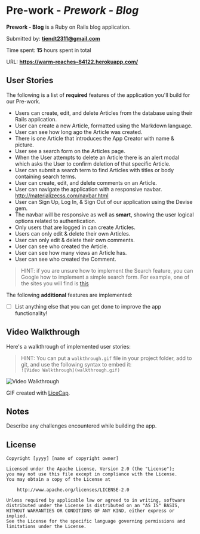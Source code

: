# Pre-work - *Prework - Blog*

**Prework - Blog** is a Ruby on Rails blog application.

Submitted by: **tiendt2311@gmail.com**

Time spent: **15** hours spent in total

URL: **https://warm-reaches-84122.herokuapp.com/**

## User Stories

The following is a list of **required** features of the application you'll build for our Pre-work.

- Users can create, edit, and delete Articles from the database using their Rails application.
- User can create a new Article, formatted using the Markdown language.
- User can see how long ago the Article was created.
- There is one Article that introduces the App Creator with name & picture.
- User see a search form on the Articles page.
- When the User attempts to delete an Article there is an alert modal which asks the User to confirm deletion of that specific Article.
- User can submit a search term to find Articles with titles or body containing search terms.
- User can create, edit, and delete comments on an Article.
- User can navigate the application with a responsive navbar.
      http://materializecss.com/navbar.html
- User can Sign Up, Log In, & Sign Out of our application using the Devise gem.      
- The navbar will be responsive as well as **smart**, showing the user logical options related to authentication.
- Only users that are logged in can create Articles.
- Users can only edit & delete their own Articles.
- User can only edit & delete their own comments.
- User can see who created the Article.
- User can see how many views an Article has.
- User can see who created the Comment.

> HINT: if you are unsure how to implement the Search feature, you can Google how to implement a simple search form. For example, one of the sites you will find is [this](http://www.jorgecoca.com/buils-search-form-ruby-rails/)

The following **additional** features are implemented:

- [ ] List anything else that you can get done to improve the app functionality!

## Video Walkthrough 

Here's a walkthrough of implemented user stories:

> HINT: You can put a `walkthrough.gif` file in your project folder, add to git, and use the following syntax to embed it:  
> `![Video Walkthrough](walkthrough.gif)` 
> 

![Video Walkthrough](/path/to/your/gif/file)

GIF created with [LiceCap](http://www.cockos.com/licecap/).

## Notes

Describe any challenges encountered while building the app.

## License

    Copyright [yyyy] [name of copyright owner]

    Licensed under the Apache License, Version 2.0 (the "License");
    you may not use this file except in compliance with the License.
    You may obtain a copy of the License at

        http://www.apache.org/licenses/LICENSE-2.0

    Unless required by applicable law or agreed to in writing, software
    distributed under the License is distributed on an "AS IS" BASIS,
    WITHOUT WARRANTIES OR CONDITIONS OF ANY KIND, either express or implied.
    See the License for the specific language governing permissions and
    limitations under the License.